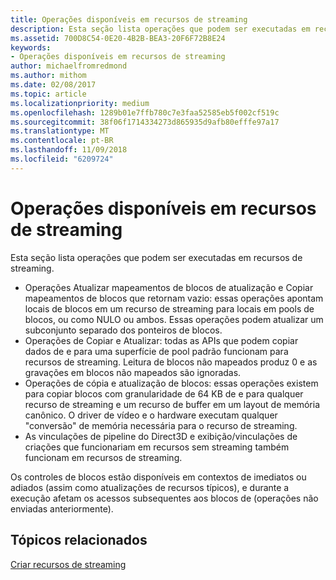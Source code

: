```yaml
---
title: Operações disponíveis em recursos de streaming
description: Esta seção lista operações que podem ser executadas em recursos de streaming.
ms.assetid: 700D8C54-0E20-4B2B-BEA3-20F6F72B8E24
keywords:
- Operações disponíveis em recursos de streaming
author: michaelfromredmond
ms.author: mithom
ms.date: 02/08/2017
ms.topic: article
ms.localizationpriority: medium
ms.openlocfilehash: 1289b01e7ffb780c7e3faa52585eb5f002cf519c
ms.sourcegitcommit: 38f06f1714334273d865935d9afb80efffe97a17
ms.translationtype: MT
ms.contentlocale: pt-BR
ms.lasthandoff: 11/09/2018
ms.locfileid: "6209724"
---
```

# <a name="operations-available-on-streaming-resources"></a>Operações disponíveis em recursos de streaming


Esta seção lista operações que podem ser executadas em recursos de streaming.

-   Operações Atualizar mapeamentos de blocos de atualização e Copiar mapeamentos de blocos que retornam vazio: essas operações apontam locais de blocos em um recurso de streaming para locais em pools de blocos, ou como NULO ou ambos. Essas operações podem atualizar um subconjunto separado dos ponteiros de blocos.
-   Operações de Copiar e Atualizar: todas as APIs que podem copiar dados de e para uma superfície de pool padrão funcionam para recursos de streaming. Leitura de blocos não mapeados produz 0 e as gravações em blocos não mapeados são ignoradas.
-   Operações de cópia e atualização de blocos: essas operações existem para copiar blocos com granularidade de 64 KB de e para qualquer recurso de streaming e um recurso de buffer em um layout de memória canônico. O driver de vídeo e o hardware executam qualquer "conversão" de memória necessária para o recurso de streaming.
-   As vinculações de pipeline do Direct3D e exibição/vinculações de criações que funcionariam em recursos sem streaming também funcionam em recursos de streaming.

Os controles de blocos estão disponíveis em contextos de imediatos ou adiados (assim como atualizações de recursos típicos), e durante a execução afetam os acessos subsequentes aos blocos de (operações não enviadas anteriormente).

## <a name="span-idrelated-topicsspanrelated-topics"></a><span id="related-topics"></span>Tópicos relacionados


[Criar recursos de streaming](creating-streaming-resources.md)

 

 




